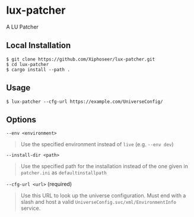 # lux-patcher

A LU Patcher

## Local Installation

```console
$ git clone https://github.com/Xiphoseer/lux-patcher.git
$ cd lux-patcher
$ cargo install --path .
```

## Usage

```console
$ lux-patcher --cfg-url https://example.com/UniverseConfig/
```

## Options

`--env <environment>`
> Use the specified environment instead of `live` (e.g. `--env dev`)

`--install-dir <path>`
> Use the specified path for the installation instead of the one given in `patcher.ini` as `defaultinstallpath`

`--cfg-url <url>` (required)
> Use this URL to look up the universe configuration. Must end with a slash and host a valid `UniverseConfig.svc/xml/EnvironmentInfo` service.
